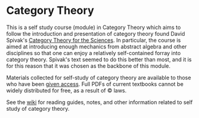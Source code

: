 # Category Theory

This is a self study course (module) in Category Theory which aims to follow the introduction and presentation of category theory found David Spivak's [Category Theory for the Sciences](https://mitpress.mit.edu/books/category-theory-sciences). In particular, the course is aimed at introducing enough mechanics from abstract algebra and other disciplines so that one can enjoy a relatively self-contained forray into category theory. Spivak's text seemed to do this better than most, and it is for this reason that it was chosen as the backbone of this module.

Materials collected for self-study of category theory are available to those who have been [given access](https://github.com/bmershon/category-theory/tree/master/reading). Full PDFs of current textbooks cannot be widely distributed for free, as a result of © laws.

See the [wiki](https://github.com/bmershon/spivak-category-theory/wiki) for reading guides, notes, and other information related to self study of category theory.
